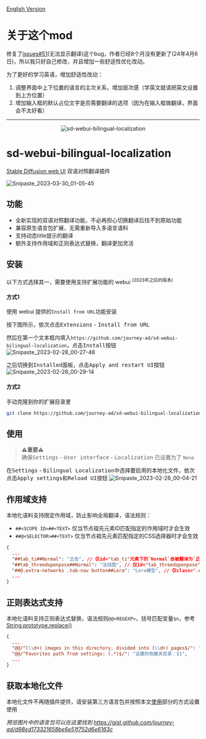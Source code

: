 [English Version](README.md)

# 关于这个mod
修复了[issues#51](https://github.com/journey-ad/sd-webui-bilingual-localization/issues/51)(无法显示翻译)这个bug，作者已经8个月没有更新了(24年4月6日)，所以我只好自己修改，并且增加一些舒适性优化改动。 

为了更好的学习英语，增加舒适性改动：  
1. 调整界面中上下位置的语言的主次关系，增加层次感（学英文就请把英文设置到上方位置）  
2. 增加输入框的默认占位文字是否需要翻译的选项（因为在输入框做翻译，界面会不太好看）  

----

<p align="center"><img src="https://count.getloli.com/get/@sd-webui-bilingual-localization.github" alt="sd-webui-bilingual-localization"></p>

# sd-webui-bilingual-localization
[Stable Diffusion web UI](https://github.com/AUTOMATIC1111/stable-diffusion-webui) 双语对照翻译插件

![Snipaste_2023-03-30_01-05-45](https://user-images.githubusercontent.com/16256221/228617304-3107244b-ce13-4b96-b665-1d13090d24a7.png)

## 功能
- 全新实现的双语对照翻译功能，不必再担心切换翻译后找不到原始功能
- 兼容原生语言包扩展，无需重新导入多语言语料
- 支持动态title提示的翻译
- 额外支持作用域和正则表达式替换，翻译更加灵活

## 安装

以下方式选择其一，需要使用支持扩展功能的 webui <sup>(2023年之后的版本)</sup>

#### 方式1

使用 webui 提供的`Install from URL`功能安装

按下图所示，依次点击<kbd>Extensions</kbd> - <kbd>Install from URL</kbd>

然后在第一个文本框内填入`https://github.com/journey-ad/sd-webui-bilingual-localization`，点击<kbd>Install</kbd>按钮
![Snipaste_2023-02-28_00-27-48](https://user-images.githubusercontent.com/16256221/221625310-a6ef0b4c-a1e0-46bb-be9c-6d88cd0ad684.png)

之后切换到<kbd>Installed</kbd>面板，点击<kbd>Apply and restart UI</kbd>按钮
![Snipaste_2023-02-28_00-29-14](https://user-images.githubusercontent.com/16256221/221625345-9e656f25-89dd-4361-8ee5-f4ab39d18ca4.png)


#### 方式2

手动克隆到你的扩展目录里

```bash
git clone https://github.com/journey-ad/sd-webui-bilingual-localization extensions/sd-webui-bilingual-localization
```

## 使用

> **⚠️重要⚠️**   
> 确保<kbd>Settings</kbd> - <kbd>User interface</kbd> - <kbd>Localization</kbd> 已设置为了 `None`

在<kbd>Settings</kbd> - <kbd>Bilingual Localization</kbd>中选择要启用的本地化文件，依次点击<kbd>Apply settings</kbd>和<kbd>Reload UI</kbd>按钮
![Snipaste_2023-02-28_00-04-21](https://user-images.githubusercontent.com/16256221/221625729-73519629-8c1f-4eb5-99db-a1d3f4b58a87.png)

## 作用域支持

本地化语料支持限定作用域，防止影响全局翻译，语法规则：
- `##<SCOPE ID>##<TEXT>` 仅当节点祖先元素ID匹配指定的作用域时才会生效
- `##@<SELECTOR>##<TEXT>` 仅当节点祖先元素匹配指定的CSS选择器时才会生效

```json
{
  ...
  "##tab_ti##Normal": "正态", // 仅id="tab_ti"元素下的`Normal`会被翻译为`正态`
  "##tab_threedopenpose##Normal": "法线图", // 仅id="tab_threedopenpose"元素下的`Normal`会被翻译为`法线图`
  "##@.extra-networks .tab-nav button##Lora": "Lora模型", // 仅class=".extra-networks .tab-nav button"元素下的`Lora`会被翻译为`Lora模型`
  ...
}
```

## 正则表达式支持

本地化语料支持正则表达式替换，语法规则`@@<REGEXP>`，括号匹配变量`$n`，参考[String.prototype.replace()](https://developer.mozilla.org/docs/Web/JavaScript/Reference/Global_Objects/String/replace)
```json
{
  ...
  "@@/^(\\d+) images in this directory, divided into (\\d+) pages$/": "目录中有$1张图片，共$2页",
  "@@/^Favorites path from settings: (.*)$/": "设置的收藏夹目录：$1",
  ...
}
```

## 获取本地化文件

本地化文件不再随插件提供，请安装第三方语言包并按照本文[使用](#使用)部分的方式设置使用

*预览图片中的语言包可以在这里找到 https://gist.github.com/journey-ad/d98ed173321658be6e51f752d6e6163c*

